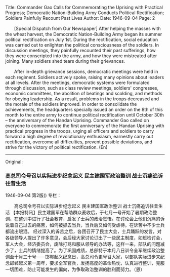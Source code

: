 Title: Commander Gao Calls for Commemorating the Uprising with Practical Progress; Democratic Nation-Building Army Conducts Political Rectification; Soldiers Painfully Recount Past Lives
Author:
Date: 1946-09-04
Page: 2

　　[Special Dispatch from Our Newspaper] After helping the masses with the wheat harvest, the Democratic Nation-Building Army began its summer political rectification on July 1st. During the rectification, social education was carried out to enlighten the political consciousness of the soldiers. In discussion meetings, they painfully recounted their past sufferings, how they were conscripted into the army, and how they were mistreated after joining. Many soldiers shed tears during their grievances.

　　After in-depth grievance sessions, democratic meetings were held in each regiment. Soldiers actively spoke, raising many opinions about leaders at all levels. After the meetings, democratic systems were formulated through discussion, such as class review meetings, soldiers' congresses, economic committees, the abolition of beatings and scolding, and methods for obeying leadership. As a result, problems in the troops decreased and the morale of the soldiers improved. In order to consolidate the achievements, the headquarters specially issued an order on the 8th of this month to the entire army to continue political rectification until October 30th – the anniversary of the Handan Uprising. Commander Gao called on everyone to commemorate the first anniversary of the Handan Uprising with practical progress in the troops, urging all officers and soldiers to carry forward a high degree of revolutionary enthusiasm, earnestly carry out rectification, overcome all difficulties, prevent possible deviations, and strive for the victory of political rectification. (En)



<hr /> 

Original: 


### 高总司令号召以实际进步纪念起义  民主建国军政治整训  战士沉痛追诉往昔生活

1946-09-04
第2版()
专栏：

　　高总司令号召以实际进步纪念起义
    民主建国军政治整训
    战士沉痛追诉往昔生活
    【本报特讯】民主建国军在帮助群众麦收后，于七月一号开始了暑期政治整训，在整训中进行了社会教育，启发了士兵的政治觉悟。在讨论会上他们沉痛的诉说着自己过去的痛苦，如何被抓去当兵，当兵后又如何受虐待。在诉苦中不少士兵都流出眼泪。
    经过深入的诉苦之后，各团召开了民主大会，士兵踊跃的发言，对各级领导人提出了许多意见，会后经大家讨论订出了一些民主制度，如班检讨会，军人大会，经济委员会，废除打骂和服从领导的办法等，这样一来，部队的问题减少了，士兵的情绪提高了。为了巩固成绩，总部特于本月八日训令全军继续政治整训至十月三十号——邯郸起义纪念日，高总司令更号召大家，以部队实际进步来纪念邯郸起义第一周年，要求全军官兵，发扬高度的革命热忱，认真进行整训，克服一切困难，防止可能发生的偏向，为争取政治整训的胜利而努力。（恩）
